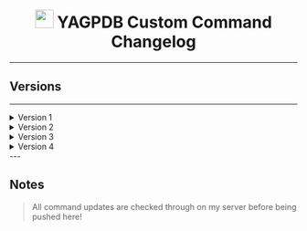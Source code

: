 <h1 align="center"><img src="https://yagpdb.xyz/static/img/logo_y.png" height=32px width=32px></img>&nbspYAGPDB Custom Command Changelog</h1>


---

## Versions

---

<details>
<summary>Version 1</summary>

- **V1**  
	**•** [`V1.0`](https://github.com/Ranger-4297/YAGPDB-ccs/releases/tag/V1) - Oudated (04 Jan 21).  
	**•** [`V1.4`](https://github.com/Ranger-4297/YAGPDB-ccs/releases/tag/V1.4) - Oudated (15 Feb 21).  
	**•** [`v1.7`](https://github.com/Ranger-4297/YAGPDB-ccs/releases/tag/V1.7) - Oudated (21 Aug 21).
</details>

<details>
	<summary>Version 2</summary>

- **V2**
	**•** [`V2`](https://github.com/Ranger-4297/YAGPDB-ccs/releases/tag/V2) - Oudated (24 Oct 21).  
	**•** [`V2.4`](https://github.com/Ranger-4297/YAGPDB-ccs/releases/tag/V2.4) - Oudated (06 Dec 21).  
</details>

<details>
	<summary>Version 3</summary>

- **V3**
	**•** [`V3`](https://github.com/Ranger-4297/YAGPDB-ccs/releases/tag/V3) - Outdated (12 Dec 21).  
</details>

<details>
	<summary>Version 4</summary>

- **V4**
	**•** [`V4`](https://github.com/Ranger-4297/YAGPDB-ccs/releases/tag/V4) - Oudated (11 Aug 22).
	**•** [`V4.4`](https://github.com/Ranger-4297/YAGPDB-ccs/releases/tag/V4.4) - Outdated (17 Aug 22).
	**•** [`V4.5`](https://github.com/Ranger-4297/YAGPDB-ccs/releases/tag/V4.5) - Outdated (22 Aug 22).
	**•** [`V4.6`](https://github.com/Ranger-4297/YAGPDB-ccs/releases/tag/V4.6) - Current (23 Aug 22).
</details>
---

## Notes
> All command updates are checked through on my server before being pushed here!